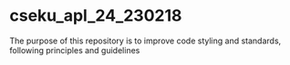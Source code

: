 # cseku_apl_24_230218
The purpose of this repository is to improve code styling and standards, following principles and guidelines 
